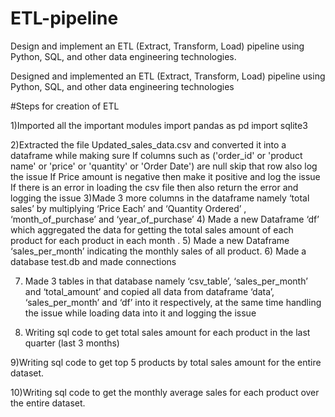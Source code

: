 # ETL-pipeline
 Design and implement an ETL (Extract, Transform, Load) pipeline using Python, SQL, and other data engineering technologies.



Designed and implemented an ETL (Extract, Transform, Load) pipeline using Python, SQL, and other data engineering technologies

#Steps for creation of ETL

1)Imported all the important modules
    import pandas as pd
      import sqlite3

2)Extracted the file Updated_sales_data.csv and converted it into a dataframe while making sure 
    If columns such as ('order_id' or 'product name' or 'price' or 'quantity' or 'Order Date') are null skip that row also log the issue
    If Price amount is negative then make it positive and log the issue
    If there is an error in loading the csv file then also return the error and logging the issue
3)Made 3 more columns in the dataframe namely ‘total sales’ by multiplying ‘Price Each’ and ‘Quantity Ordered’ , ‘month_of_purchase’ and ‘year_of_purchase’
4) Made a new Dataframe ‘df’  which aggregated the data for getting the total sales amount of each product for each product in each month .
5) Made a new Dataframe ‘sales_per_month’ indicating the monthly sales of all product.
6) Made a database test.db and made connections

7) Made 3 tables in that database namely ‘csv_table’,  ‘sales_per_month’ and ‘total_amount’ and copied all data from dataframe ‘data’, ‘sales_per_month’ and ‘df’ into it respectively, at the same time handling the issue while loading data into it and logging the issue

8) Writing sql code to get total sales amount for each product in the last quarter (last 3 months)
   
9)Writing sql code to get top 5 products by total sales amount for the entire dataset.

10)Writing sql code to get the monthly average sales for each product over the entire dataset.

